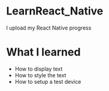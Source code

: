 # LearnReact_Native
I upload my React Native progress 

# What I learned
- How to display text 
- How to style the text
- How to setup a test device
